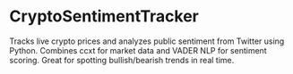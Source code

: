 # CryptoSentimentTracker
Tracks live crypto prices and analyzes public sentiment from Twitter using Python. Combines ccxt for market data and VADER NLP for sentiment scoring. Great for spotting bullish/bearish trends in real time.

